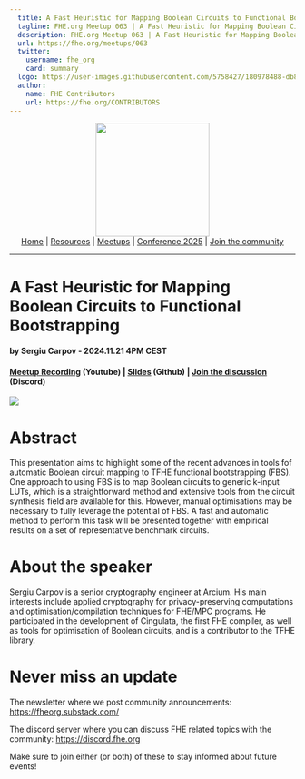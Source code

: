 ```yaml
---
  title: A Fast Heuristic for Mapping Boolean Circuits to Functional Bootstrapping w/ Sergiu Carpov | FHE.org Meetup 063
  tagline: FHE.org Meetup 063 | A Fast Heuristic for Mapping Boolean Circuits to Functional Bootstrapping w/ Sergiu Carpov
  description: FHE.org Meetup 063 | A Fast Heuristic for Mapping Boolean Circuits to Functional Bootstrapping w/ Sergiu Carpov
  url: https://fhe.org/meetups/063
  twitter:
    username: fhe_org
    card: summary
  logo: https://user-images.githubusercontent.com/5758427/180978488-db825482-5a58-4c7c-9589-c494a6f0be04.png
  author:
    name: FHE Contributors
    url: https://fhe.org/CONTRIBUTORS
---
```


<!-- Main header navigation -->
<p align="center">
  <img width="200" src="https://user-images.githubusercontent.com/5758427/180978488-db825482-5a58-4c7c-9589-c494a6f0be04.png"><br/>
  <a href="https://fhe-org.github.io">Home</a> | <a href="https://fhe-org.github.io/resources">Resources</a> | <a href="https://fhe-org.github.io/meetups/">Meetups</a> | <a href="https://fhe-org.github.io/conferences/conference-2025/">Conference 2025</a> | <a href="https://fhe-org.github.io/community">Join the community</a>
</p>
<hr/>
<!-- /Main header navigation -->


# A Fast Heuristic for Mapping Boolean Circuits to Functional Bootstrapping
#### by Sergiu Carpov - 2024.11.21 4PM CEST
#### <a href="https://www.youtube.com/watch?v=1gS5TdLpeKw&list=PLnbmMskCVh1chnSM8Jjy6Nk3IH6fpn7MM&index=1">Meetup Recording</a> (Youtube) | <a href="https://github.com/user-attachments/files/17916901/Boolean_circuit_mapping_to_functional_bootstrapping.pdf">Slides</a> (Github) | <a href="https://discord.fhe.org">Join the discussion</a> (Discord)

<a href="https://www.meetup.com/fhe-org/events/304521997/?utm_medium=referral&utm_campaign=share-btn_savedevents_share_modal&utm_source=link"><img src="https://github.com/user-attachments/assets/9baba8bd-21b3-4b25-a04c-86e5f12f12bd"></a>

# Abstract

This presentation aims to highlight some of the recent advances in tools fof automatic Boolean circuit mapping to TFHE functional bootstrapping (FBS). One approach to using FBS is to map Boolean circuits to generic k-input LUTs, which is a straightforward method and extensive tools from the circuit synthesis field are available for this. However, manual optimisations may be necessary to fully leverage the potential of FBS. A fast and automatic method to perform this task will be presented together with empirical results on a set of representative benchmark circuits.

# About the speaker

Sergiu Carpov is a senior cryptography engineer at Arcium. His main interests include applied cryptography for privacy-preserving computations and optimisation/compilation techniques for FHE/MPC programs. He participated in the development of Cingulata, the first FHE compiler, as well as tools for optimisation of Boolean circuits, and is a contributor to the TFHE library.

# Never miss an update

The newsletter where we post community announcements: https://fheorg.substack.com/

The discord server where you can discuss FHE related topics with the community: https://discord.fhe.org

Make sure to join either (or both) of these to stay informed about future events!
